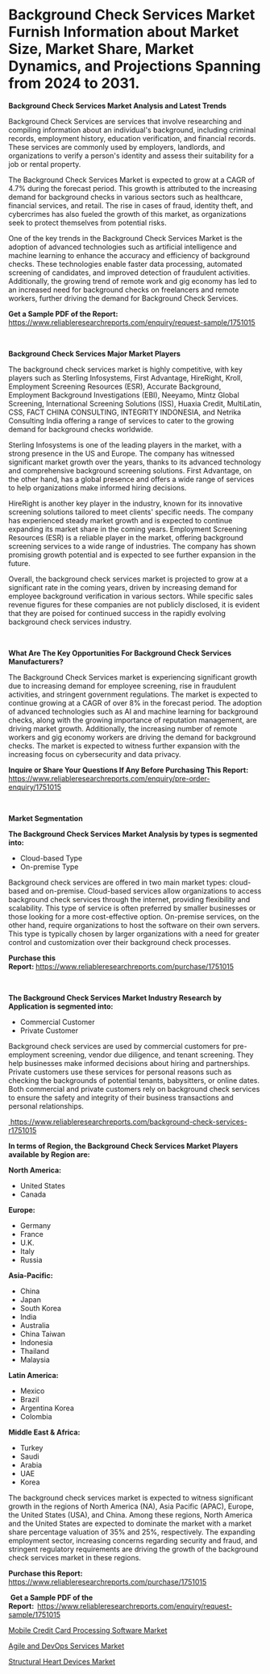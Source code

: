 <p><h1>Background Check Services Market Furnish Information about Market Size, Market Share, Market Dynamics, and Projections Spanning from 2024 to 2031.</h1></p><p><strong>Background Check Services Market Analysis and Latest Trends</strong></p>
<p><p>Background Check Services are services that involve researching and compiling information about an individual's background, including criminal records, employment history, education verification, and financial records. These services are commonly used by employers, landlords, and organizations to verify a person's identity and assess their suitability for a job or rental property.</p><p>The Background Check Services Market is expected to grow at a CAGR of 4.7% during the forecast period. This growth is attributed to the increasing demand for background checks in various sectors such as healthcare, financial services, and retail. The rise in cases of fraud, identity theft, and cybercrimes has also fueled the growth of this market, as organizations seek to protect themselves from potential risks.</p><p>One of the key trends in the Background Check Services Market is the adoption of advanced technologies such as artificial intelligence and machine learning to enhance the accuracy and efficiency of background checks. These technologies enable faster data processing, automated screening of candidates, and improved detection of fraudulent activities. Additionally, the growing trend of remote work and gig economy has led to an increased need for background checks on freelancers and remote workers, further driving the demand for Background Check Services.</p></p>
<p><strong>Get a Sample PDF of the Report:&nbsp;</strong> <a href="https://www.reliableresearchreports.com/enquiry/request-sample/1751015">https://www.reliableresearchreports.com/enquiry/request-sample/1751015</a></p>
<p>&nbsp;</p>
<p><strong>Background Check Services Major Market Players</strong></p>
<p><p>The background check services market is highly competitive, with key players such as Sterling Infosystems, First Advantage, HireRight, Kroll, Employment Screening Resources (ESR), Accurate Background, Employment Background Investigations (EBI), Neeyamo, Mintz Global Screening, International Screening Solutions (ISS), Huaxia Credit, MultiLatin, CSS, FACT CHINA CONSULTING, INTEGRITY INDONESIA, and Netrika Consulting India offering a range of services to cater to the growing demand for background checks worldwide.</p><p>Sterling Infosystems is one of the leading players in the market, with a strong presence in the US and Europe. The company has witnessed significant market growth over the years, thanks to its advanced technology and comprehensive background screening solutions. First Advantage, on the other hand, has a global presence and offers a wide range of services to help organizations make informed hiring decisions.</p><p>HireRight is another key player in the industry, known for its innovative screening solutions tailored to meet clients' specific needs. The company has experienced steady market growth and is expected to continue expanding its market share in the coming years. Employment Screening Resources (ESR) is a reliable player in the market, offering background screening services to a wide range of industries. The company has shown promising growth potential and is expected to see further expansion in the future.</p><p>Overall, the background check services market is projected to grow at a significant rate in the coming years, driven by increasing demand for employee background verification in various sectors. While specific sales revenue figures for these companies are not publicly disclosed, it is evident that they are poised for continued success in the rapidly evolving background check services industry.</p></p>
<p>&nbsp;</p>
<p><strong>What Are The Key Opportunities For Background Check Services Manufacturers?</strong></p>
<p><p>The Background Check Services market is experiencing significant growth due to increasing demand for employee screening, rise in fraudulent activities, and stringent government regulations. The market is expected to continue growing at a CAGR of over 8% in the forecast period. The adoption of advanced technologies such as AI and machine learning for background checks, along with the growing importance of reputation management, are driving market growth. Additionally, the increasing number of remote workers and gig economy workers are driving the demand for background checks. The market is expected to witness further expansion with the increasing focus on cybersecurity and data privacy.</p></p>
<p><strong>Inquire or Share Your Questions If Any Before Purchasing This Report:</strong> <a href="https://www.reliableresearchreports.com/enquiry/pre-order-enquiry/1751015">https://www.reliableresearchreports.com/enquiry/pre-order-enquiry/1751015</a></p>
<p>&nbsp;</p>
<p><strong>Market Segmentation</strong></p>
<p><strong>The Background Check Services Market Analysis by types is segmented into:</strong></p>
<p><ul><li>Cloud-based Type</li><li>On-premise Type</li></ul></p>
<p><p>Background check services are offered in two main market types: cloud-based and on-premise. Cloud-based services allow organizations to access background check services through the internet, providing flexibility and scalability. This type of service is often preferred by smaller businesses or those looking for a more cost-effective option. On-premise services, on the other hand, require organizations to host the software on their own servers. This type is typically chosen by larger organizations with a need for greater control and customization over their background check processes.</p></p>
<p><strong>Purchase this Report:&nbsp;</strong><a href="https://www.reliableresearchreports.com/purchase/1751015">https://www.reliableresearchreports.com/purchase/1751015</a></p>
<p>&nbsp;</p>
<p><strong>The Background Check Services Market Industry Research by Application is segmented into:</strong></p>
<p><ul><li>Commercial Customer</li><li>Private Customer</li></ul></p>
<p><p>Background check services are used by commercial customers for pre-employment screening, vendor due diligence, and tenant screening. They help businesses make informed decisions about hiring and partnerships. Private customers use these services for personal reasons such as checking the backgrounds of potential tenants, babysitters, or online dates. Both commercial and private customers rely on background check services to ensure the safety and integrity of their business transactions and personal relationships.</p></p>
<p><a href="https://www.reliableresearchreports.com/background-check-services-r1751015">&nbsp;https://www.reliableresearchreports.com/background-check-services-r1751015</a></p>
<p><strong>In terms of Region, the Background Check Services Market Players available by Region are:</strong></p>
<p>
    <p> <strong> North America: </strong>
        <ul>
            <li>United States</li>
            <li>Canada</li>
        </ul>
        </p> 
    <p> <strong> Europe: </strong>
        <ul>
            <li>Germany</li>
            <li>France</li>
            <li>U.K.</li>
            <li>Italy</li>
            <li>Russia</li>
        </ul>
        </p> 
    <p> <strong> Asia-Pacific: </strong>
        <ul>
            <li>China</li>
            <li>Japan</li>
            <li>South Korea</li>
            <li>India</li>
            <li>Australia</li>
            <li>China Taiwan</li>
            <li>Indonesia</li>
            <li>Thailand</li>
            <li>Malaysia</li>
        </ul>
        </p> 
    <p> <strong> Latin America: </strong>
        <ul>
            <li>Mexico</li>
            <li>Brazil</li>
            <li>Argentina Korea</li>
            <li>Colombia</li>
        </ul>
        </p> 
    <p> <strong> Middle East & Africa: </strong>
        <ul>
            <li>Turkey</li>
            <li>Saudi</li>
            <li>Arabia</li>
            <li>UAE</li>
            <li>Korea</li>
        </ul>
    </p>
    </p>
<p><p>The background check services market is expected to witness significant growth in the regions of North America (NA), Asia Pacific (APAC), Europe, the United States (USA), and China. Among these regions, North America and the United States are expected to dominate the market with a market share percentage valuation of 35% and 25%, respectively. The expanding employment sector, increasing concerns regarding security and fraud, and stringent regulatory requirements are driving the growth of the background check services market in these regions.</p></p>
<p><strong>Purchase this Report: </strong><a href="https://www.reliableresearchreports.com/purchase/1751015">https://www.reliableresearchreports.com/purchase/1751015</a></p>
<p>&nbsp;<strong>Get a Sample PDF of the Report:&nbsp;&nbsp;</strong><a href="https://www.reliableresearchreports.com/enquiry/request-sample/1751015">https://www.reliableresearchreports.com/enquiry/request-sample/1751015</a></p>
<p><strong></strong></p>
<p><p><a href="https://github.com/lukmanduiky01/Market-Research-Report-List-1/blob/main/mobile-credit-card-processing-software-market.md">Mobile Credit Card Processing Software Market</a></p><p><a href="https://github.com/Gilanghao0/Market-Research-Report-List-1/blob/main/agile-and-devops-services-market.md">Agile and DevOps Services Market</a></p><p><a href="https://view.publitas.com/reportprime-1/structural-heart-devices-market-a-global-and-regional-analysis-focus-on-region-country-level-analysis-and-competitive-landscape-analysis-and-forecast-2024-2031/">Structural Heart Devices Market</a></p></p>